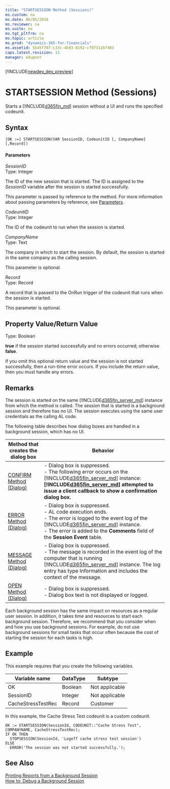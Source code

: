 ```yaml
---
title: "STARTSESSION Method (Sessions)"
ms.custom: na
ms.date: 06/05/2016
ms.reviewer: na
ms.suite: na
ms.tgt_pltfrm: na
ms.topic: article
ms.prod: "dynamics-365-for-financials"
ms.assetid: 5b45f707-c33c-4b93-8192-cf9f31a5f403
caps.latest.revision: 13
manager: edupont
---
```


[!INCLUDE[newdev_dev_preview](../includes/newdev_dev_preview.md)]

# STARTSESSION Method (Sessions)
Starts a [!INCLUDE[d365fin_md](../includes/d365fin_md.md)] session without a UI and runs the specified codeunit.  

## Syntax  

```  
[OK :=] STARTSESSION(VAR SessionID, CodeunitID [, CompanyName] [,Record])  
```  

#### Parameters  
 *SessionID*  
 Type: Integer  

 The ID of the new session that is started. The ID is assigned to the *SessionID* variable after the session is started successfully.  

 This parameter is passed by reference to the method. For more information about passing parameters by reference, see [Parameters](devenv-al-methods.md#Parameters).  

 *CodeunitID*  
 Type: Integer  

 The ID of the codeunit to run when the session is started.  

 *CompanyName*  
 Type: Text  

 The company in which to start the session. By default, the session is started in the same company as the calling session.  

 This parameter is optional.  

 *Record*  
 Type: Record  

 A record that is passed to the OnRun trigger of the codeunit that runs when the session is started.  

 This parameter is optional.  

## Property Value/Return Value  
 Type: Boolean  

 **true** if the session started successfully and no errors occurred; otherwise **false**.  

 If you omit this optional return value and the session is not started successfully, then a run-time error occurs. If you include the return value, then you must handle any errors.  

## Remarks  
 The session is started on the same [!INCLUDE[d365fin_server_md](../includes/d365fin_server_md.md)] instance from which the method is called. The session that is started is a background session and therefore has no UI. The session executes using the same user credentials as the calling AL code.  

 The following table describes how dialog boxes are handled in a background session, which has no UI.  

|Method that creates the dialog box|Behavior|  
|------------------------------------------|--------------|  
|[CONFIRM Method \(Dialog\)](devenv-CONFIRM-Method-Dialog.md)|-   Dialog box is suppressed.<br />-   The following error occurs on the [!INCLUDE[d365fin_server_md](../includes/d365fin_server_md.md)] instance: **[!INCLUDE[d365fin_server_md](../includes/d365fin_server_md.md)] attempted to issue a client callback to show a confirmation dialog box.**|  
|[ERROR Method \(Dialog\)](devenv-ERROR-Method-Dialog.md)|-   Dialog box is suppressed.<br />-   AL code execution ends.<br />-   The error is logged to the event log of the [!INCLUDE[d365fin_server_md](../includes/d365fin_server_md.md)] instance.<br />-   The error is added to the **Comments** field of the **Session Event** table.|  
|[MESSAGE Method \(Dialog\)](devenv-MESSAGE-Method-Dialog.md)|-   Dialog box is suppressed.<br />-   The message is recorded in the event log of the computer that is running [!INCLUDE[d365fin_server_md](../includes/d365fin_server_md.md)] instance. The log entry has type Information and includes the context of the message.|  
|[OPEN Method \(Dialog\)](devenv-OPEN-Method-Dialog.md)|-   Dialog box is suppressed.<br />-   Dialog box text is not displayed or logged.|  

 Each background session has the same impact on resources as a regular user session. In addition, it takes time and resources to start each background session. Therefore, we recommend that you consider when and how you use background sessions. For example, do not use background sessions for small tasks that occur often because the cost of starting the session for each tasks is high.  

## Example  
 This example requires that you create the following variables.  

|Variable name|DataType|Subtype|  
|-------------------|--------------|-------------|  
|OK|Boolean|Not applicable|  
|SessionID|Integer|Not applicable|  
|CacheStressTestRec|Record|Customer|  

 In this example, the Cache Stress Test codeunit is a custom codeunit.  

```  
OK := STARTSESSION(SessionId, CODEUNIT::"Cache Stress Test", COMPANYNAME, CacheStressTestRec);  
IF OK THEN  
  STOPSESSION(SessionId, 'Logoff cache stress test session')  
ELSE  
  ERROR('The session was not started successfully.');  
```  

## See Also  
 [Printing Reports from a Background Session](Printing-Reports-from-a-Background-Session.md)   
 [How to: Debug a Background Session](How-to--Debug-a-Background-Session.md)
